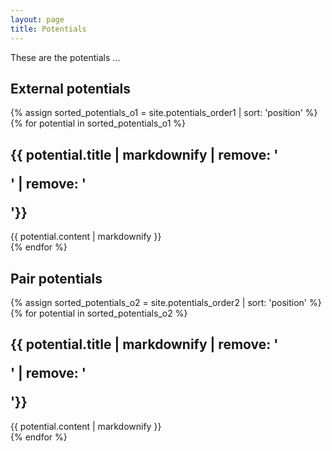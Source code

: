 ```yaml
---
layout: page
title: Potentials
---
```


These are the potentials ...

<section id="firstorderpotentials">
<div class="entry-heading"><h1>External potentials</h1></div>
</section>

{% assign sorted_potentials_o1 = site.potentials_order1 | sort: 'position' %}
{% for potential in sorted_potentials_o1 %}
<section id="{{ potential.sectionName }}">
<div class="entry-heading"><h2>{{ potential.title | markdownify | remove: '<p>' | remove: '</p>'}}</h2></div>
{{ potential.content | markdownify }}
</section>
{% endfor %}

<section id="secondorderpotentials">
<div class="entry-heading"><h1>Pair potentials</h1></div>
</section>

{% assign sorted_potentials_o2 = site.potentials_order2 | sort: 'position' %}
{% for potential in sorted_potentials_o2 %}
<section id="{{ potential.sectionName }}">
<div class="entry-heading"><h2>{{ potential.title | markdownify | remove: '<p>' | remove: '</p>'}}</h2></div>
{{ potential.content | markdownify }}
</section>
{% endfor %}